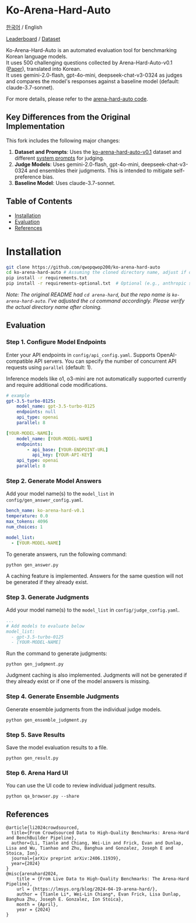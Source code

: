 # Ko-Arena-Hard-Auto
[한국어](README.md) / English<br>

[Leaderboard](https://qwopqwop200.github.io/ko-arena-hard-auto/leaderboard.html) / [Dataset](https://huggingface.co/datasets/qwopqwop/ko-arena-hard-auto-v0.1)

Ko-Arena-Hard-Auto is an automated evaluation tool for benchmarking Korean language models.<br>
It uses 500 challenging questions collected by Arena-Hard-Auto-v0.1 ([Paper](https://arxiv.org/abs/2406.11939)), translated into Korean.<br>
It uses gemini-2.0-flash, gpt-4o-mini, deepseek-chat-v3-0324 as judges and compares the model's responses against a baseline model (default: claude-3.7-sonnet).<br>

For more details, please refer to the [arena-hard-auto code](https://github.com/lmarena/arena-hard-auto).

## Key Differences from the Original Implementation
This fork includes the following major changes:

1.  **Dataset and Prompts**: Uses the [ko-arena-hard-auto-v0.1](https://huggingface.co/datasets/qwopqwop/ko-arena-hard-auto-v0.1) dataset and different [system prompts](https://github.com/qwopqwop200/ko-arena-hard-auto/blob/main/config/judge_config.yaml#L23) for judging.
2.  **Judge Models**: Uses gemini-2.0-flash, gpt-4o-mini, deepseek-chat-v3-0324 and ensembles their judgments. This is intended to mitigate self-preference bias.
3.  **Baseline Model**: Uses claude-3.7-sonnet.

## Table of Contents
- [Installation](#installation)
- [Evaluation](#evaluation)
- [References](#references)

# Installation
```bash
git clone https://github.com/qwopqwop200/ko-arena-hard-auto
cd ko-arena-hard-auto # Assuming the cloned directory name, adjust if different
pip install -r requirements.txt
pip install -r requirements-optional.txt  # Optional (e.g., anthropic sdk)
```
*Note: The original README had `cd arena-hard`, but the repo name is `ko-arena-hard-auto`. I've adjusted the `cd` command accordingly. Please verify the actual directory name after cloning.*

## Evaluation

### Step 1. Configure Model Endpoints
Enter your API endpoints in `config/api_config.yaml`. Supports OpenAI-compatible API servers. You can specify the number of concurrent API requests using `parallel` (default: 1).

Inference models like o1, o3-mini are not automatically supported currently and require additional code modifications.
```yaml
# example
gpt-3.5-turbo-0125:
    model_name: gpt-3.5-turbo-0125
    endpoints: null
    api_type: openai
    parallel: 8

[YOUR-MODEL-NAME]:
    model_name: [YOUR-MODEL-NAME]
    endpoints:
        - api_base: [YOUR-ENDPOINT-URL]
          api_key: [YOUR-API-KEY]
    api_type: openai
    parallel: 8
```

### Step 2. Generate Model Answers

Add your model name(s) to the `model_list` in `config/gen_answer_config.yaml`.
```yaml
bench_name: ko-arena-hard-v0.1
temperature: 0.0
max_tokens: 4096
num_choices: 1

model_list:
  - [YOUR-MODEL-NAME]
```

To generate answers, run the following command:
```console
python gen_answer.py
```
A caching feature is implemented. Answers for the same question will not be generated if they already exist.

### Step 3. Generate Judgments

Add your model name(s) to the `model_list` in `config/judge_config.yaml`.
```yaml
...
# Add models to evaluate below
model_list:
  - gpt-3.5-turbo-0125
  - [YOUR-MODEL-NAME]
```

Run the command to generate judgments:
```console
python gen_judgment.py
```
Judgment caching is also implemented. Judgments will not be generated if they already exist or if one of the model answers is missing.

### Step 4. Generate Ensemble Judgments
Generate ensemble judgments from the individual judge models.
```console
python gen_ensemble_judgment.py
```

### Step 5. Save Results
Save the model evaluation results to a file.
```console
python gen_result.py
```

### Step 6. Arena Hard UI
You can use the UI code to review individual judgment results.
```console
python qa_browser.py --share
```

## References
```
@article{li2024crowdsourced,
  title={From Crowdsourced Data to High-Quality Benchmarks: Arena-Hard and BenchBuilder Pipeline},
  author={Li, Tianle and Chiang, Wei-Lin and Frick, Evan and Dunlap, Lisa and Wu, Tianhao and Zhu, Banghua and Gonzalez, Joseph E and Stoica, Ion},
  journal={arXiv preprint arXiv:2406.11939},
  year={2024}
}
@misc{arenahard2024,
    title = {From Live Data to High-Quality Benchmarks: The Arena-Hard Pipeline},
    url = {https://lmsys.org/blog/2024-04-19-arena-hard/},
    author = {Tianle Li*, Wei-Lin Chiang*, Evan Frick, Lisa Dunlap, Banghua Zhu, Joseph E. Gonzalez, Ion Stoica},
    month = {April},
    year = {2024}
}
```